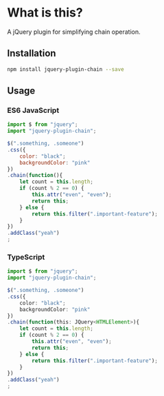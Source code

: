 # What is this?

A jQuery plugin for simplifying chain operation.

## Installation

```sh
npm install jquery-plugin-chain --save
```

## Usage

### ES6 JavaScript

```js
import $ from "jquery";
import "jquery-plugin-chain";

$(".something, .someone")
.css({
    color: "black";
    backgroundColor: "pink"
})
.chain(function(){
    let count = this.length;
    if (count % 2 == 0) {
        this.attr("even", "even");
        return this;
    } else {
        return this.filter(".important-feature");
    }
})
.addClass("yeah")
;
```

### TypeScript

```ts
import $ from "jquery";
import "jquery-plugin-chain";

$(".something, .someone")
.css({
    color: "black";
    backgroundColor: "pink"
})
.chain(function(this: JQuery<HTMLElement>){
    let count = this.length;
    if (count % 2 == 0) {
        this.attr("even", "even");
        return this;
    } else {
        return this.filter(".important-feature");
    }
})
.addClass("yeah")
;
```